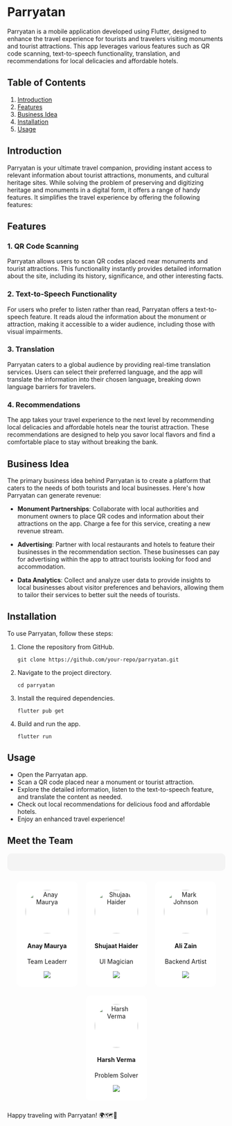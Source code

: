 # Parryatan 

Parryatan is a mobile application developed using Flutter, designed to enhance the travel experience for tourists and travelers visiting monuments and tourist attractions. This app leverages various features such as QR code scanning, text-to-speech functionality, translation, and recommendations for local delicacies and affordable hotels. 

## Table of Contents

1. [Introduction](#introduction)
2. [Features](#features)
3. [Business Idea](#business-idea)
4. [Installation](#installation)
5. [Usage](#usage)

## Introduction

Parryatan is your ultimate travel companion, providing instant access to relevant information about tourist attractions, monuments, and cultural heritage sites. While solving the problem of preserving and digitizing heritage and monuments in a digital form, it offers a range of handy features. It simplifies the travel experience by offering the following features:

## Features

### 1. QR Code Scanning

Parryatan allows users to scan QR codes placed near monuments and tourist attractions. This functionality instantly provides detailed information about the site, including its history, significance, and other interesting facts.

### 2. Text-to-Speech Functionality

For users who prefer to listen rather than read, Parryatan offers a text-to-speech feature. It reads aloud the information about the monument or attraction, making it accessible to a wider audience, including those with visual impairments.

### 3. Translation

Parryatan caters to a global audience by providing real-time translation services. Users can select their preferred language, and the app will translate the information into their chosen language, breaking down language barriers for travelers.

### 4. Recommendations

The app takes your travel experience to the next level by recommending local delicacies and affordable hotels near the tourist attraction. These recommendations are designed to help you savor local flavors and find a comfortable place to stay without breaking the bank.

## Business Idea

The primary business idea behind Parryatan is to create a platform that caters to the needs of both tourists and local businesses. Here's how Parryatan can generate revenue:

- **Monument Partnerships**: Collaborate with local authorities and monument owners to place QR codes and information about their attractions on the app. Charge a fee for this service, creating a new revenue stream.

- **Advertising**: Partner with local restaurants and hotels to feature their businesses in the recommendation section. These businesses can pay for advertising within the app to attract tourists looking for food and accommodation.

- **Data Analytics**: Collect and analyze user data to provide insights to local businesses about visitor preferences and behaviors, allowing them to tailor their services to better suit the needs of tourists.

## Installation

To use Parryatan, follow these steps:

1. Clone the repository from GitHub.

   ```shell
   git clone https://github.com/your-repo/parryatan.git
   ```

2. Navigate to the project directory.

   ```shell
   cd parryatan
   ```

3. Install the required dependencies.

   ```shell
   flutter pub get
   ```

4. Build and run the app.

   ```shell
   flutter run
   ```

## Usage

- Open the Parryatan app.
- Scan a QR code placed near a monument or tourist attraction.
- Explore the detailed information, listen to the text-to-speech feature, and translate the content as needed.
- Check out local recommendations for delicious food and affordable hotels.
- Enjoy an enhanced travel experience!

## Meet the Team

<div align="center">
  <p style="background-color: #F4F4F4; padding: 20px; border-radius: 10px;">
    <div style="display: flex; flex-wrap: wrap; justify-content: center;">
      <div style="text-align: center; padding: 20px; margin: 10px; background-color: #FFFFFF; border-radius: 10px;">
        <img src="https://github.com/anaymaurya04.png" alt="Anay Maurya" width="100" style="border-radius: 50%;">
        <h4>Anay Maurya</h4>
        <p>Team Leaderr</p>
        <a href="https://github.com/anaymaurya04">
          <img src="https://img.icons8.com/material-outlined/24/000000/github.png"/>
        </a>
         <br>
      </div>
      <div style="text-align: center; padding: 20px; margin: 10px; background-color: #FFFFFF; border-radius: 10px;">
        <img src="https://github.com/sshrizvi.png" alt="Shujaat Haider" width="100" style="border-radius: 50%;">
        <h4>Shujaat Haider</h4>
        <p>UI Magician</p>
        <a href="https://github.com/sshrizvi">
          <img src="https://img.icons8.com/material-outlined/24/000000/github.png"/>
        </a>
      </div>
       <br>
      <div style="text-align: center; padding: 20px; margin: 10px; background-color: #FFFFFF; border-radius: 10px;">
        <img src="https://github.com/itsmezain.png" alt="Mark Johnson" width="100" style="border-radius: 50%;">
        <h4>Ali Zain</h4>
        <p>Backend Artist</p>
        <a href="https://github.com/itsmezain">
          <img src="https://img.icons8.com/material-outlined/24/000000/github.png"/>
        </a>
      </div>
       <br>
      <div style="text-align: center; padding: 20px; margin: 10px; background-color: #FFFFFF; border-radius: 10px;">
        <img src="https://github.com/harsh6388.png" alt="Harsh Verma" width="100" style="border-radius: 50%;">
        <h4>Harsh Verma</h4>
        <p>Problem Solver</p>
        <a href="https://github.com/harsh6388">
          <img src="https://img.icons8.com/material-outlined/24/000000/github.png"/>
        </a>
      </div>
    </div>
  </p>
</div>


Happy traveling with Parryatan! 🌍🗺️📱
